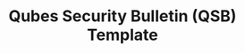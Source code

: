 ---
lang: de
layout: doc
permalink: /de/security/qsb/template/
redirect_from:
- /de/doc/security-bulletins/template/
- /de/security/bulletins/template/
redirect_to: https://github.com/QubesOS/qubes-secpack/blob/master/QSBs/qsb-template.txt
ref: 209
title: Qubes Security Bulletin (QSB) Template
---
